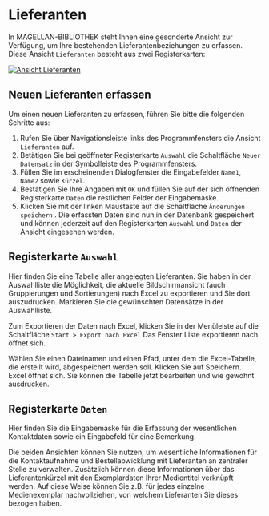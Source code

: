 # Lieferanten 

[1]:/assets/images/bibliothek/lieferanten_verlage01.png

In MAGELLAN-BIBLIOTHEK steht Ihnen eine gesonderte Ansicht zur Verfügung, um Ihre bestehenden Lieferantenbeziehungen zu erfassen. Diese Ansicht  `Lieferanten` besteht aus  zwei Registerkarten:

[![Ansicht `Lieferanten`][1]][1]

## Neuen Lieferanten erfassen

Um einen neuen Lieferanten zu erfassen, führen Sie bitte die folgenden Schritte aus:

1. Rufen Sie über Navigationsleiste links des Programmfensters die Ansicht `Lieferanten` auf.
2. Betätigen Sie bei geöffneter Registerkarte `Auswahl` die Schaltfläche `Neuer Datensatz` in der Symbolleiste des Programmfensters.
3. Füllen Sie im erscheinenden Dialogfenster die Eingabefelder `Name1`, `Name2` sowie `Kürzel`.
4. Bestätigen Sie Ihre Angaben mit `OK` und füllen Sie auf der sich öffnenden Registerkarte `Daten` die restlichen Felder der Eingabemaske.
5. Klicken Sie mit der linken Maustaste auf die Schaltfläche `Änderungen speichern` .
Die erfassten Daten sind nun in der Datenbank gespeichert und können jederzeit auf den Registerkarten `Auswahl` und `Daten` der Ansicht eingesehen werden.

## Registerkarte `Auswahl`

Hier finden Sie eine Tabelle aller angelegten Lieferanten. Sie haben in der Auswahlliste die Möglichkeit, die aktuelle Bildschirmansicht (auch Gruppierungen und Sortierungen) nach Excel zu exportieren und Sie dort auszudrucken. Markieren Sie die gewünschten Datensätze in der Auswahlliste.

Zum Exportieren der Daten nach Excel, klicken Sie in der Menüleiste auf die Schaltfläche `Start > Export nach Excel` Das Fenster Liste exportieren nach öffnet sich. 

Wählen Sie einen Dateinamen und einen Pfad, unter dem die Excel-Tabelle, die erstellt wird, abgespeichert werden soll. Klicken Sie auf Speichern. Excel öffnet sich. Sie können die Tabelle jetzt bearbeiten und wie gewohnt ausdrucken.

## Registerkarte `Daten`

Hier finden Sie die Eingabemaske für die Erfassung der wesentlichen Kontaktdaten sowie ein Eingabefeld für eine Bemerkung.

Die beiden Ansichten können Sie nutzen, um wesentliche Informationen für die Kontaktaufnahme und Bestellabwicklung mit Lieferanten an zentraler Stelle zu verwalten. Zusätzlich können diese Informationen über das Lieferantenkürzel mit den Exemplardaten Ihrer Medientitel verknüpft werden. Auf diese Weise können Sie z.B. für jedes einzelne Medienexemplar nachvollziehen, von welchem Lieferanten Sie dieses bezogen haben.

